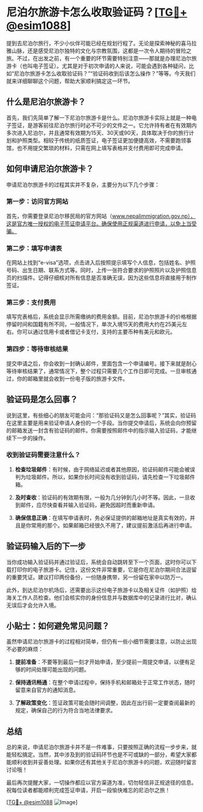 # 尼泊尔旅游卡怎么收取验证码？[[TG💪+ @esim1088](https://t.me/s/esim1088)]

提到去尼泊尔旅行，不少小伙伴可能已经在规划行程了。无论是探索神秘的喜马拉雅山脉，还是感受尼泊尔独特的文化与宗教氛围，这都是一次令人期待的冒险之旅。不过，在出发之前，有一个重要的环节需要特别注意——那就是办理尼泊尔旅游卡（也叫电子签证）。尤其是对于初次申请的人来说，可能会遇到各种疑问，比如“尼泊尔旅游卡怎么收取验证码？”“验证码收到后该怎么操作？”等等。今天我们就来详细聊聊这个问题，帮助大家顺利搞定这一环节。

## 什么是尼泊尔旅游卡？

首先，我们先简单了解一下尼泊尔旅游卡是什么。尼泊尔旅游卡实际上就是一种电子签证，是游客前往尼泊尔旅行时必不可少的文件之一。它允许持有者在有效期内多次进入尼泊尔，并且通常有效期为15天、30天或90天，具体取决于你的旅行计划和护照类型。相较于传统的纸质签证，电子签证更加便捷高效，不需要跑领事馆，也不用提交繁琐的材料，只需在网上填写表格并支付费用即可完成申请。

## 如何申请尼泊尔旅游卡？

申请尼泊尔旅游卡的过程其实并不复杂，主要分为以下几个步骤：

### 第一步：访问官方网站

首先，你需要登录尼泊尔移民局的官方网站（www.nepalimmigration.gov.np），这是官方唯一授权的电子签证申请平台。确保使用正规渠道进行申请，以免上当受骗。

### 第二步：填写申请表

在网站上找到“e-visa”选项，点击进入后按照提示填写个人信息，包括姓名、护照号码、出生日期、联系方式等。同时，上传一张符合要求的护照照片以及护照信息页的扫描件。记得仔细核对所有信息是否准确无误，因为这些信息将直接用于制作签证。

### 第三步：支付费用

填写完表格后，系统会显示所需缴纳的费用金额。目前，尼泊尔旅游卡的价格根据停留时间和国籍有所不同，一般情况下，单次入境15天的费用大约在25美元左右。你可以通过信用卡或者借记卡支付，支持的主要币种有美元和欧元。

### 第四步：等待审核结果

提交申请之后，你会收到一封确认邮件，里面包含一个申请编号。接下来就是耐心等待审核结果了，通常情况下，整个过程只需要几个工作日即可完成。一旦审核通过，你的邮箱里就会收到一份电子版的旅游卡文件。

## 验证码是怎么回事？

说到这里，有些细心的朋友可能会问：“那验证码又是怎么回事呢？”其实，验证码在这里主要是用来验证申请人身份的一个手段。当你提交申请后，系统会向你预留的邮箱发送一封含有验证码的邮件。你需要按照邮件中的指示输入验证码，才能继续下一步的操作。

### 收到验证码需要注意什么？

1. **检查垃圾邮件**：有时候，由于网络延迟或者其他原因，验证码邮件可能会被误判为垃圾邮件。所以，如果你长时间没有收到验证码，请先检查一下垃圾邮件箱。

2. **及时查收**：验证码的有效期有限，一般为几分钟到几小时不等。因此，一旦收到邮件，应尽快查看并输入验证码，避免因超时而重新申请。

3. **确保信息正确**：在填写申请表时，务必保证提供的邮箱地址是真实有效的，并且是你常用的那个。如果邮箱已经很久不用了，建议提前激活后再进行申请。

## 验证码输入后的下一步

当你成功输入验证码并通过验证后，系统会自动跳转至下一个页面，这时你可以下载打印你的电子旅游卡。记住，这份文件非常重要，它是你在尼泊尔期间合法逗留的重要凭证。建议打印两份备份，一份随身携带，另一份留在家中以防万一。

此外，到达尼泊尔机场后，还需要出示这份电子旅游卡以及相关证件（如护照）给海关工作人员检查。他们会核实你的身份信息并与数据库中的记录进行比对，确认无误后才会允许入境。

## 小贴士：如何避免常见问题？

虽然申请尼泊尔旅游卡的过程相对简单，但仍有一些小细节需要注意，以防止出现不必要的麻烦：

1. **提前准备**：不要等到最后一刻才开始申请，至少提前一周提交申请，以便有足够的时间处理可能出现的问题。

2. **保持通讯畅通**：在整个申请过程中，保持手机和邮箱处于正常工作状态，随时留意来自官方的通知消息。

3. **了解政策变化**：签证政策可能会随时间调整，因此在出行前一定要查阅最新的规定，确保自己的行为符合当地法律要求。

## 总结

总的来说，申请尼泊尔旅游卡并不是一件难事，只要按照正确的流程一步步来，就能轻松搞定。当然，其中涉及到的验证码环节也是不可或缺的一部分，希望大家都能顺利收到并妥善处理。如果你还有其他关于尼泊尔旅游卡的问题，欢迎随时留言讨论哦！

最后再次提醒大家，一切操作都应以官方渠道为准，切勿轻信非正规途径的信息。祝每位读者都能顺利完成签证申请，开启一段愉快难忘的尼泊尔之旅！

[[TG💪+ @esim1088](https://t.me/s/esim1088) ![Image](https://i.postimg.cc/4NQfJmqS/Snipaste-2025-05-13-00-14-12.png)]